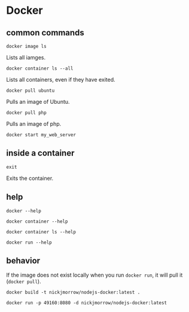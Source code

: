 # Docker

## common commands

`docker image ls`

Lists all iamges.

`docker container ls --all`

Lists all containers, even if they have exited.

`docker pull ubuntu`

Pulls an image of Ubuntu.

`docker pull php`

Pulls an image of php.

`docker start my_web_server`

## inside a container

`exit`

Exits the container.

## help

`docker --help`

`docker container --help`

`docker container ls --help`

`docker run --help`

## behavior

If the image does not exist locally when you run `docker run`, it will pull it (`docker pull`).

`docker build -t nickjmorrow/nodejs-docker:latest .`

`docker run -p 49160:8080 -d nickjmorrow/nodejs-docker:latest`
